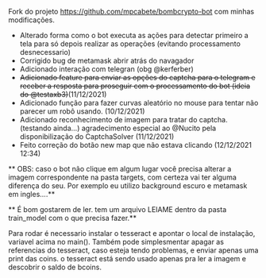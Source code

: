 Fork do projeto https://github.com/mpcabete/bombcrypto-bot com minhas modificações.

- Alterado forma como o bot executa as ações para detectar primeiro a tela para só depois realizar as operações (evitando processamento desnecessario)
- Corrigido bug de metamask abrir atrás do navagador
- Adicionado interação com telegran (obg @kerferber)
- ~~Adicionado feature para enviar as opções do captcha para o telegram e receber a resposta para proseguir com o processamento do bot (ideia do @testaxb3)~~(11/12/2021)
- Adicionado função para fazer curvas aleatório no mouse para tentar não parecer um robô usando. (10/12/2021)
- Adicionado reconhecimento de imagem para tratar do captcha. (testando ainda...) agradecimento especial ao @Nucito pela disponibilização do CaptchaSolver (11/12/2021)
- Feito correção do botão new map que não estava clicando (12/12/2021 12:34)

** OBS: caso o bot não clique em algum lugar você precisa alterar a imagem correspondente na pasta targets, com certeza vai ter alguma diferença do seu. Por exemplo eu utilizo background escuro e metamask em ingles....**

** É bom gostarem de ler. tem um arquivo LEIAME dentro da pasta train_model com o que precisa fazer.**

Para rodar é necessario instalar o tesseract e apontar o local de instalação, variavel acima no main(). Também pode simplesmentar apagar as referencias do tesseract, caso esteja tendo problemas, e enviar apenas uma print das coins. o tesseract está sendo usado apenas pra ler a imagem e descobrir o saldo de bcoins.
